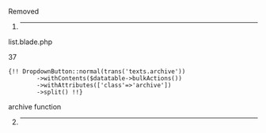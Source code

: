 Removed


1. ******************************************************

list.blade.php

37

	{!! DropdownButton::normal(trans('texts.archive'))
			->withContents($datatable->bulkActions())
			->withAttributes(['class'=>'archive'])
			->split() !!}
			
archive function 

2. ******************************************************